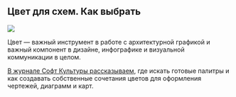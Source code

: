 ## Цвет для схем. Как выбрать

![](/img/MIL_12/1648068901_Screenshot_202022-03-23_20182254.jpg#rounded)

Цвет — важный инструмент в работе с архитектурной графикой и важный компонент в дизайне, инфографике и визуальной коммуникации в целом.

[В журнале Софт Культуры рассказываем](https://softculture.cc/blog/entries/articles/kak-vybrat-tsvet-dlya-podachi), где искать готовые палитры и как создавать собственные сочетания цветов для оформления чертежей, диаграмм и карт.

